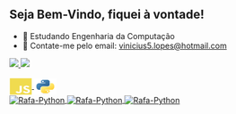 ## Seja Bem-Vindo, fiquei à vontade!

- 🌱 Estudando Engenharia da Computação 
- 💬 Contate-me pelo email: vinicius5.lopes@hotmail.com

<div>
  <a href="https://github.com/Vinelo0">
  <img height="175em" src="https://github-readme-stats.vercel.app/api?username=Vinelo0&show_icons=true&theme=blueberry&include_all_commits=true&count_private=true"/>
  <img height="175em" src="https://github-readme-stats.vercel.app/api/top-langs/?username=Vinelo0&layout=compact&langs_count=16&theme=vue-dark"/>
</div>
<div style="display: inline_block"><br>
  <img align="center" alt="Rafa-Js" height="30" width="40" src="https://raw.githubusercontent.com/devicons/devicon/master/icons/javascript/javascript-plain.svg">
  <img align="center" alt="Rafa-Python" height="30" width="40" src="https://raw.githubusercontent.com/devicons/devicon/master/icons/python/python-original.svg">
</div>
<div>
  <img align="center" alt="Rafa-Python" height="85" width="28" src="https://img.shields.io/badge/C-00599C?style=for-the-badge&logo=c&logoColor=white">
  <img align="center" alt="Rafa-Python" height="30" width="28" src="https://img.shields.io/badge/React_Native-20232A?style=for-the-badge&logo=react&logoColor=61DAFB">
  <img align="center" alt="Rafa-Python" height="85" width="28" src="https://img.shields.io/badge/MySQL-00000F?style=for-the-badge&logo=mysql&logoColor=white">
</div>

